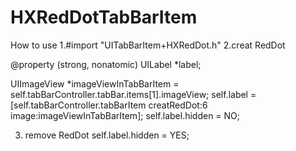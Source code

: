 # HXRedDotTabBarItem
How to use 
1.#import "UITabBarItem+HXRedDot.h"
2.creat RedDot 

@property (strong, nonatomic) UILabel *label;

UIImageView *imageViewInTabBarItem = self.tabBarController.tabBar.items[1].imageView;
self.label = [self.tabBarController.tabBarItem creatRedDot:6 image:imageViewInTabBarItem];
self.label.hidden = NO;

3. remove RedDot 
self.label.hidden = YES;
